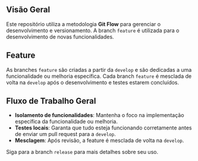 ## **Visão Geral**

Este repositório utiliza a metodologia **Git Flow** para gerenciar o desenvolvimento e versionamento. A branch `feature` é utilizada para o desenvolvimento de novas funcionalidades.

## **Feature**

As branches `feature` são criadas a partir da `develop` e são dedicadas a uma funcionalidade ou melhoria específica. Cada branch `feature` é mesclada de volta na `develop` após o desenvolvimento e testes estarem concluídos.

## **Fluxo de Trabalho Geral**

- **Isolamento de funcionalidades**: Mantenha o foco na implementação específica da funcionalidade ou melhoria.
- **Testes locais**: Garanta que tudo esteja funcionando corretamente antes de enviar um pull request para a `develop`.
- **Mesclagem**: Após revisão, a feature é mesclada de volta na `develop`.

Siga para a branch `release` para mais detalhes sobre seu uso.